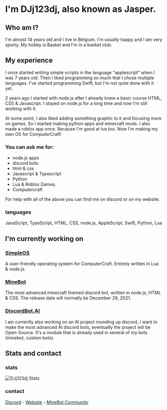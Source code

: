 # I'm DJj123dj, also known as Jasper.
## Who am I?
I'm almost 14 years old and I live in Belgium. I'm usually happy and I am very sporty. My hobby is Basket and I'm in a basket club.

## My experience
I once started writing simple scripts in the language "applescript" when I was 7 years old. Then I liked programming so much that I chose multiple languages. I've started programming Swift, but I'm not quite done with it yet.


2 years ago I started with node.js after I already knew a basic course HTML, CSS & Javascript.
I stayed on node.js for a long time and now I'm still working with it.


At some point, I also liked adding something graphic to it and focusing more on games. So I started making python apps and minecraft mods. I also made a roblox app once. Because I'm good at lua too. Now I'm making my own OS for ComputerCraft!

### You can ask me for:
- node.js apps
- discord bots
- html & css
- Javascript & Typescript
- Python
- Lua & Roblox Games.
- Computercraft

For help with all of the above you can find me on discord or on my website.

### languages
JavaScript, TypeScript, HTML, CSS, node.js, AppleScript, Swift, Python, Lua

## I'm currently working on
### [SimpleOS](https://www.dj-dj.be/projects/simpleos/)
A user-friendly operating system for ComputerCraft. Entirely written in Lua & node.js.

### [MineBot](https://www.dj-dj.be/projects/minebot/)
The most advanced minecraft themed discord bot, written in node.js, HTML & CSS. The release date will normally be December 29, 2021.

### [DiscordBot.AI](https://www.dj-dj.be/projects/discordbot-ai/)
I am currently also working on an AI project rounding up discord, I want to make the most advanced AI discord bots, eventually the project will be Open-Source. It's a module that is already used in several of my bots (minebot, custom bots).

## Stats and contact
### stats
<img alt="DJj123dj Stats" src="https://github-readme-stats.vercel.app/api?username=DJj123dj&show_icons=true"> </img>

### contact

[Discord](https://discord.gg/26vT9wt3n3) - [Website](https://www.dj-dj.be) - [MineBot Community](https://discord.gg/DpeumEUvXN)
